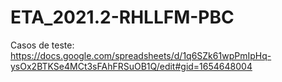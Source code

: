 ﻿# ETA_2021.2-RHLLFM-PBC

Casos de teste: https://docs.google.com/spreadsheets/d/1q6SZk61wpPmIpHq-ysOx2BTKSe4MCt3sFAhFRSuOB1Q/edit#gid=1654648004
